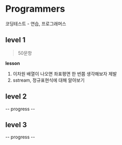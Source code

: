 # Programmers
코딩테스트 - 연습, 프로그래머스

## level 1

> 50문항

**lesson**
1. 이차원 배열이 나오면 좌표평면 한 번쯤 생각해보자 제발
2. sstream, 정규표현식에 대해 알아보기

## level 2

-- progress --

## level 3

-- progress --

